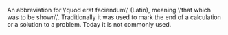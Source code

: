 An abbreviation for \\'quod erat faciendum\\' (Latin), meaning \\'that
which was to be shown\\'. Traditionally it was used to mark the end of a
calculation or a solution to a problem. Today it is not commonly used.
